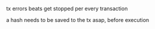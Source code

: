 tx errors
beats get stopped per every transaction

a hash needs to be saved to the tx asap, before execution




